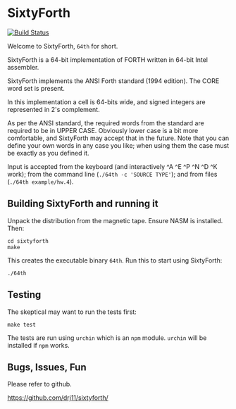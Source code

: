 # SixtyForth

[![Build Status](https://travis-ci.org/drj11/sixtyforth.svg?branch=master)](https://travis-ci.org/drj11/sixtyforth)

Welcome to SixtyForth, `64th` for short.

SixtyForth is a 64-bit implementation of FORTH
written in 64-bit Intel assembler.

SixtyForth implements the ANSI Forth standard (1994 edition).
The CORE word set is present.

In this implementation a cell is 64-bits wide,
and signed integers are represented in 2's complement.

As per the ANSI standard,
the required words from the standard are required to be in UPPER CASE.
Obviously lower case is a bit more comfortable,
and SixtyForth may accept that in the future.
Note that you can define your own words in any case you like;
when using them the case must be exactly as you defined it.

Input is accepted from the keyboard
(and interactively ^A ^E ^P ^N ^D ^K work);
from the command line (`./64th -c 'SOURCE TYPE'`);
and from files (`./64th example/hw.4`).

## Building SixtyForth and running it

Unpack the distribution from the magnetic tape.
Ensure NASM is installed.
Then:

    cd sixtyforth
    make

This creates the executable binary `64th`.
Run this to start using SixtyForth:

    ./64th

## Testing

The skeptical may want to run the tests first:

    make test

The tests are run using `urchin` which is an `npm` module.
`urchin` will be installed if `npm` works.

## Bugs, Issues, Fun

Please refer to github.

https://github.com/drj11/sixtyforth/

